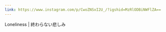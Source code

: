 ```yaml
---
link: https://www.instagram.com/p/CwoZNSxI2U_/?igshid=MzRlODBiNWFlZA==
---
```

Loneliness | 終わらない悲しみ
